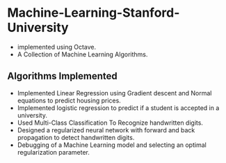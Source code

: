# Machine-Learning-Stanford-University

-   implemented using Octave.
-   A Collection of Machine Learning Algorithms.


## Algorithms Implemented

-   Implemented Linear Regression using Gradient descent and Normal equations to predict housing prices.
-   Implemented logistic regression to predict if a student is accepted in a university.
-   Used Multi-Class Classification To Recognize handwritten digits.
-   Designed a regularized neural network with forward and back propagation to detect handwritten digits.
-   Debugging of a Machine Learning model and selecting an optimal regularization parameter.
